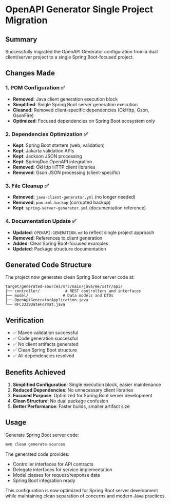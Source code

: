 # OpenAPI Generator Single Project Migration

## Summary

Successfully migrated the OpenAPI Generator configuration from a dual client/server project to a
single Spring Boot-focused project.

## Changes Made

### 1. POM Configuration ✅

- **Removed**: Java client generation execution block
- **Simplified**: Single Spring Boot server generation execution
- **Cleaned**: Removed client-specific dependencies (OkHttp, Gson, GsonFire)
- **Optimized**: Focused dependencies on Spring Boot ecosystem only

### 2. Dependencies Optimization ✅

- **Kept**: Spring Boot starters (web, validation)
- **Kept**: Jakarta validation APIs
- **Kept**: Jackson JSON processing
- **Kept**: SpringDoc OpenAPI integration
- **Removed**: OkHttp HTTP client libraries
- **Removed**: Gson JSON processing (client-specific)

### 3. File Cleanup ✅

- **Removed**: `java-client-generator.yml` (no longer needed)
- **Removed**: `pom.xml.backup` (corrupted backup)
- **Kept**: `spring-server-generator.yml` (documentation reference)

### 4. Documentation Update ✅

- **Updated**: `OPENAPI-GENERATION.md` to reflect single project approach
- **Removed**: References to client generation
- **Added**: Clear Spring Boot-focused examples
- **Updated**: Package structure documentation

## Generated Code Structure

The project now generates clean Spring Boot server code at:

```
target/generated-sources/src/main/java/me/xstr/api/
├── controller/           # REST controllers and interfaces
├── model/               # Data models and DTOs
├── OpenApiGeneratorApplication.java
└── RFC3339DateFormat.java
```

## Verification

- ✅ Maven validation successful
- ✅ Code generation successful
- ✅ No client artifacts generated
- ✅ Clean Spring Boot structure
- ✅ All dependencies resolved

## Benefits Achieved

1. **Simplified Configuration**: Single execution block, easier maintenance
2. **Reduced Dependencies**: No unnecessary client libraries
3. **Focused Purpose**: Optimized for Spring Boot server development
4. **Clean Structure**: No dual package confusion
5. **Better Performance**: Faster builds, smaller artifact size

## Usage

Generate Spring Boot server code:

```bash
mvn clean generate-sources
```

The generated code provides:

- Controller interfaces for API contracts
- Delegate interfaces for service implementation
- Model classes for request/response data
- Spring Boot integration ready

This configuration is now optimized for Spring Boot server development while maintaining clean
separation of concerns and modern Java practices.
